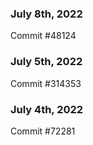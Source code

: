 ### July 8th, 2022

Commit #48124

### July 5th, 2022

Commit #314353


### July 4th, 2022

Commit #72281
